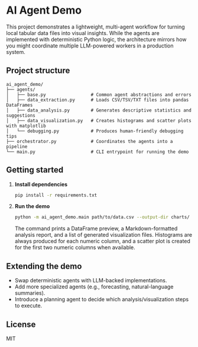 # AI Agent Demo

This project demonstrates a lightweight, multi-agent workflow for turning local tabular data files into visual insights. While the agents are implemented with deterministic Python logic, the architecture mirrors how you might coordinate multiple LLM-powered workers in a production system.

## Project structure

```
ai_agent_demo/
├── agents/
│   ├── base.py                 # Common agent abstractions and errors
│   ├── data_extraction.py      # Loads CSV/TSV/TXT files into pandas DataFrames
│   ├── data_analysis.py        # Generates descriptive statistics and suggestions
│   ├── data_visualization.py   # Creates histograms and scatter plots with matplotlib
│   └── debugging.py            # Produces human-friendly debugging tips
├── orchestrator.py             # Coordinates the agents into a pipeline
└── main.py                     # CLI entrypoint for running the demo
```

## Getting started

1. **Install dependencies**

   ```bash
   pip install -r requirements.txt
   ```

2. **Run the demo**

   ```bash
   python -m ai_agent_demo.main path/to/data.csv --output-dir charts/
   ```

   The command prints a DataFrame preview, a Markdown-formatted analysis report, and a list of generated visualization files. Histograms are always produced for each numeric column, and a scatter plot is created for the first two numeric columns when available.

## Extending the demo

- Swap deterministic agents with LLM-backed implementations.
- Add more specialized agents (e.g., forecasting, natural-language summaries).
- Introduce a planning agent to decide which analysis/visualization steps to execute.

## License

MIT
